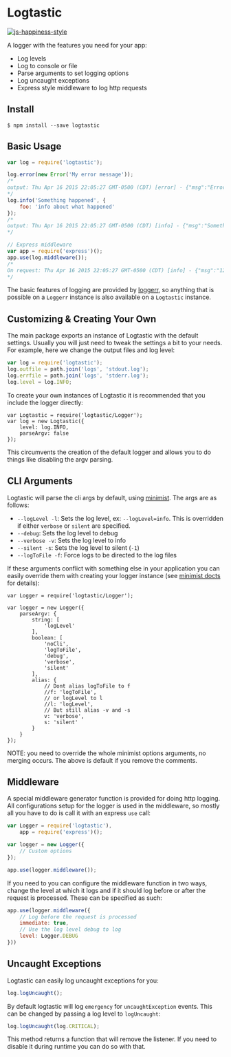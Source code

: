 # Logtastic

[![js-happiness-style](https://img.shields.io/badge/code%20style-happiness-brightgreen.svg)](https://github.com/JedWatson/happiness)

A logger with the features you need for your app:

- Log levels
- Log to console or file
- Parse arguments to set logging options
- Log uncaught exceptions
- Express style middleware to log http requests

## Install

```
$ npm install --save logtastic
```

## Basic Usage

```javascript
var log = require('logtastic');

log.error(new Error('My error message'));
/*
output: Thu Apr 16 2015 22:05:27 GMT-0500 (CDT) [error] - {"msg":"Error: My error message\n<STACK TRACE>"}
*/
log.info('Something happened', {
	foo: 'info about what happened'
});
/*
output: Thu Apr 16 2015 22:05:27 GMT-0500 (CDT) [info] - {"msg":"Something happened","foo":"info about what happened"}
*/

// Express middleware
var app = require('express')();
app.use(log.middleware());
/*
On request: Thu Apr 16 2015 22:05:27 GMT-0500 (CDT) [info] - {"msg":"127.0.0.1 http GET / 200 Mozilla/5.0 (Macintosh; Intel Mac OS X 10.10; rv:37.0) Gecko/20100101 Firefox/37.0"
*/
```

The basic features of logging are provided by [loggerr](https://github.com/wesleytodd/loggerr), so anything that is possible on a `Loggerr` instance is also available on a `Logtastic` instance.

## Customizing & Creating Your Own

The main package exports an instance of Logtastic with the default settings.  Usually you will just need to tweak the settings a bit to your needs.  For example, here we change the output files and log level:

```javascript
var log = require('logtastic');
log.outfile = path.join('logs', 'stdout.log');
log.errfile = path.join('logs', 'stderr.log');
log.level = log.INFO;
```

To create your own instances of Logtastic it is recommended that you include the logger directly:

```javscsript
var Logtastic = require('logtastic/Logger');
var log = new Logtastic({
	level: log.INFO,
	parseArgv: false
});
```

This circumvents the creation of the default logger and allows you to do things like disabling the argv parsing.

## CLI Arguments

Logtastic will parse the cli args by default, using [minimist](https://github.com/substack/minimist).  The args are as follows:

- `--logLevel -l`: Sets the log level, ex: `--logLevel=info`.  This is overridden if either `verbose` or `silent` are specified.
- `--debug`: Sets the log level to debug
- `--verbose -v`: Sets the log level to info
- `--silent -s`: Sets the log level to silent (`-1`)
- `--logToFile -f`: Force logs to be directed to the log files

If these arguments conflict with something else in your application you can easily override them with creating your logger instance (see [minimist docts](https://github.com/substack/minimist) for details):

```
var Logger = require('logtastic/Logger');

var logger = new Logger({
	parseArgv: {
		string: [
			'logLevel'
		],
		boolean: [
			'noCli',
			'logToFile',
			'debug',
			'verbose',
			'silent'
		],
		alias: {
			// Dont alias logToFile to f
			//f: 'logToFile',
			// or logLevel to l
			//l: 'logLevel',
			// But still alias -v and -s
			v: 'verbose',
			s: 'silent'
		}
	}
});
```

NOTE: you need to override the whole minimist options arguments, no merging occurs.  The above is default if you remove the comments.

## Middleware

A special middleware generator function is provided for doing http logging.  All configurations setup for the logger is used in the middleware, so mostly all you have to do is call it with an express `use` call:

```javascript
var Logger = require('logtastic'),
	app = require('express')();

var logger = new Logger({
	// Custom options
});

app.use(logger.middleware());
```

If you need to you can configure the middleware function in two ways, change the level at which it logs and if it should log before or after the request is processed.  These can be specified as such:

```javascript
app.use(logger.middleware({
	// Log before the request is processed
	immediate: true,
	// Use the log level debug to log
	level: Logger.DEBUG
}))
```

## Uncaught Exceptions

Logtastic can easily log uncaught exceptions for you:

```javascript
log.logUncaught();
```

By default logtastic will log `emergency` for `uncaughtException` events.  This can be changed by passing a log level to `logUncaught`:

```javascript
log.logUncaught(log.CRITICAL);
```

This method returns a function that will remove the listener.  If you need to disable it during runtime you can do so with that.
